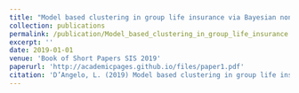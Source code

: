 ```yaml
---
title: "Model based clustering in group life insurance via Bayesian nonparametric mixtures"
collection: publications
permalink: /publication/Model_based_clustering_in_group_life_insurance
excerpt: ''
date: 2019-01-01
venue: 'Book of Short Papers SIS 2019'
paperurl: 'http://academicpages.github.io/files/paper1.pdf'
citation: 'D’Angelo, L. (2019) Model based clustering in group life insurance via Bayesian nonparametric mixtures, in <i>Book of Short Papers SIS 2019</i> (Editors: Arbia, G., Peluso, S., Pini, A. and Rivellini, G.), ISBN: 9788891915108'
---
```

